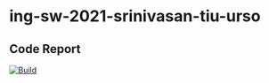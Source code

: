 # ing-sw-2021-srinivasan-tiu-urso

## Code Report

[![Build](https://img.shields.io/circleci/build/gh/ravifrancesco/ing-sw-2021-srinivasan-tiu-urso?style=for-the-badge&token=e30efbb709d41ac851479f2a553ca2077d99b251)](https://app.circleci.com/pipelines/github/ravifrancesco/ing-sw-2021-srinivasan-tiu-urso)
